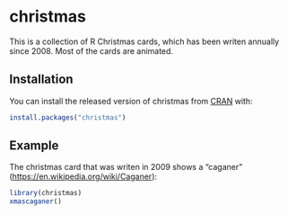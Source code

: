 
<!-- README.md is generated from README.Rmd. Please edit that file -->

# christmas

<!-- badges: start -->

<!-- badges: end -->

This is a collection of R Christmas cards, which has been writen
annually since 2008. Most of the cards are animated.

## Installation

You can install the released version of christmas from
[CRAN](https://CRAN.R-project.org) with:

``` r
install.packages("christmas")
```

## Example

The christmas card that was writen in 2009 shows a “caganer”
(<https://en.wikipedia.org/wiki/Caganer>):

``` r
library(christmas)
xmascaganer()
```
